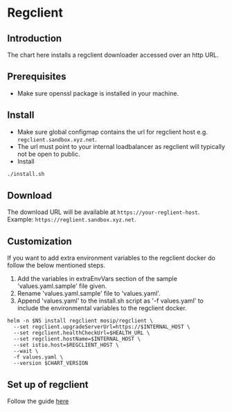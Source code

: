 # Regclient 

## Introduction
The chart here installs a regclient downloader accessed over an http URL. 

## Prerequisites
* Make sure openssl package is installed in your machine.

## Install
* Make sure global configmap contains the url for regclient host e.g. `regclient.sandbox.xyz.net`.
* The url must point to your internal loadbalancer as regclient will typically not be open to public.
* Install
```sh
./install.sh
```
## Download
The download URL will be available at `https://your-reglient-host`. Example: `https://reglient.sandbox.xyz.net`.

## Customization
If you want to add extra environment variables to the regclient docker do follow the below mentioned steps.
1. Add the variables in extraEnvVars section of the sample 'values.yaml.sample' file given.
2. Rename 'values.yaml.sample' file to 'values.yaml'.
3. Append 'values.yaml' to the install.sh script as '-f values.yaml' to include the environmental variables to the regclient docker.
 
```
helm -n $NS install regclient mosip/regclient \
  --set regclient.upgradeServerUrl=https://$INTERNAL_HOST \
  --set regclient.healthCheckUrl=$HEALTH_URL \
  --set regclient.hostName=$INTERNAL_HOST \
  --set istio.host=$REGCLIENT_HOST \
  --wait \
  -f values.yaml \
  --version $CHART_VERSION 
  ```
  
## Set up of regclient
Follow the guide [here](https://github.com/mosip/registration-client/blob/develop/README.md)
